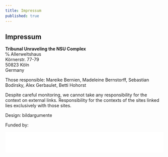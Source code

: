 ```yaml
---
title: Impressum
published: true
---
```


## Impressum

__Tribunal Unraveling the NSU Complex__<br>
℅ Allerweltshaus<br>
Körnerstr. 77-79<br>
50823 Köln<br>
Germany

Those responsible: Mareike Bernien, Madeleine Bernstorff, Sebastian Bodirsky, Alex Gerbaulet, Betti Hohorst

Despite careful monitoring, we cannot take any responsibility for the context on external links. Responsibility for the contexts of the sites linked lies exclusively with those sites.

Design: bildargumente    
    
    
Funded by:

    
![](/images/SKzl_KA_flach_en.gif)
